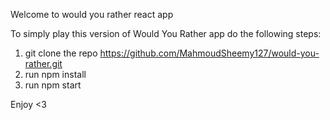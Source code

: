 Welcome to would you rather react app

To simply play this version of Would You Rather app do the following steps:

1. git clone the repo https://github.com/MahmoudSheemy127/would-you-rather.git
2. run npm install
3. run npm start

Enjoy <3
